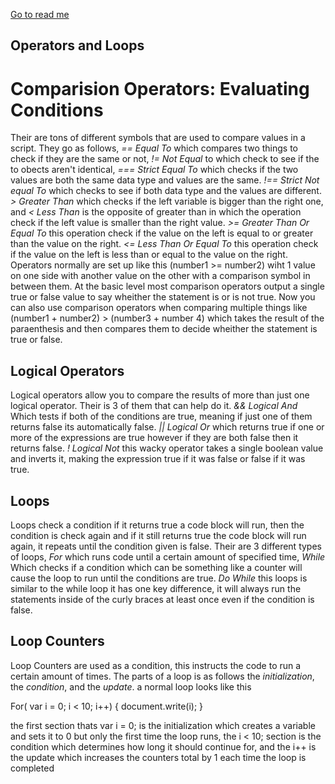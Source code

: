 [Go to read me](/README.md)

## Operators and Loops

# Comparision Operators: Evaluating Conditions

Their are tons of different symbols that are used to compare values in a script. They go as follows, *== Equal To* which compares two things to check if they are the same or not, *!= Not Equal* to which check to see if the to obects aren't identical, *=== Strict Equal To* which checks if the two values are both the same data type and values are the same. *!== Strict Not equal To* which checks to see if both data type and the values are different. *> Greater Than* which checks if the left variable is bigger than the right one, and *< Less Than* is the opposite of greater than in which the operation check if the left value is smaller than the right value. *>= Greater Than Or Equal To* this operation check if the value on the left is equal to or greater than the value on the right. *<= Less Than Or Equal To* this operation check if the value on the left is less than or equal to the value on the right. Operators normally are set up like this (number1 >= number2) wiht 1 value on one side with another value on the other with a comparison symbol in between them. At the basic level most comparison operators output a single true or false value to say wheither the statement is or is not true. Now you can also use comparison operators when comparing multiple things like (number1 + number2) > (number3 + number 4) which takes the result of the paraenthesis and then compares them to decide wheither the statement is true or false.

## Logical Operators

Logical operators allow you to compare the results of more than just one logical operator. Their is 3 of them that can help do it. *&& Logical And* Which tests if both of the conditions are true, meaning if just one of them returns false its automatically false. *|| Logical Or* which returns true if one or more of the expressions are true however if they are both false then it returns false. *! Logical Not* this wacky operator takes a single boolean value and inverts it, making the expression true if it was false or false if it was true.

## Loops

Loops check a condition if it returns true a code block will run, then the condition is check again and if it still returns true the code block will run again, it repeats until the condition given is false. Their are 3 different types of loops, *For* which runs code until a certain amount of specified time, *While* Which checks if a condition which can be something like a counter will cause the loop to run until the conditions are true. *Do While* this loops is similar to the while loop it has one key difference, it will always run the statements inside of the curly braces at least once even if the condition is false. 

## Loop Counters

Loop Counters are used as a condition, this instructs the code to run a certain amount of times. The parts of a loop is as follows the *initialization*, the *condition*, and the *update*. a normal loop looks like this

For( var i = 0; i < 10; i++) {
    document.write(i);
}

the first section thats var i = 0; is the initialization which creates a variable and sets it to 0 but only the first time the loop runs, the i < 10; section is the condition which determines how long it should continue for, and the i++ is the update which increases the counters total by 1 each time the loop is completed